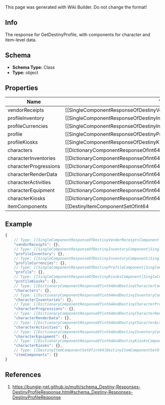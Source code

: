 <span class="wiki-builder">This page was generated with Wiki Builder. Do not change the format!</span>

## Info
The response for GetDestinyProfile, with components for character and item-level data.

## Schema
* **Schema Type:** Class
* **Type:** object

## Properties
Name | Type | Description
---- | ---- | -----------
vendorReceipts | [[SingleComponentResponseOfDestinyVendorReceiptsComponent|SingleComponentResponseOfDestinyVendorReceiptsComponent]] | Recent, refundable purchases you have made from vendors. When will you use it? Couldn't say... COMPONENT TYPE: VendorReceipts
profileInventory | [[SingleComponentResponseOfDestinyInventoryComponent|SingleComponentResponseOfDestinyInventoryComponent]] | The profile-level inventory of the Destiny Profile. COMPONENT TYPE: ProfileInventories
profileCurrencies | [[SingleComponentResponseOfDestinyInventoryComponent|SingleComponentResponseOfDestinyInventoryComponent]] | The profile-level currencies owned by the Destiny Profile. COMPONENT TYPE: ProfileCurrencies
profile | [[SingleComponentResponseOfDestinyProfileComponent|SingleComponentResponseOfDestinyProfileComponent]] | The basic information about the Destiny Profile (formerly &quot;Account&quot;). COMPONENT TYPE: Profiles
profileKiosks | [[SingleComponentResponseOfDestinyKiosksComponent|SingleComponentResponseOfDestinyKiosksComponent]] | Items available from Kiosks that are available Profile-wide (i.e. across all characters) This component returns information about what Kiosk items are available to you on a *Profile* level. It is theoretically possible for Kiosks to have items gated by specific Character as well. If you ever have those, you will find them on the characterKiosks property. COMPONENT TYPE: Kiosks
characters | [[DictionaryComponentResponseOfint64AndDestinyCharacterComponent|DictionaryComponentResponseOfint64AndDestinyCharacterComponent]] | Basic information about each character, keyed by the CharacterId. COMPONENT TYPE: Characters
characterInventories | [[DictionaryComponentResponseOfint64AndDestinyInventoryComponent|DictionaryComponentResponseOfint64AndDestinyInventoryComponent]] | The character-level non-equipped inventory items, keyed by the Character's Id. COMPONENT TYPE: CharacterInventories
characterProgressions | [[DictionaryComponentResponseOfint64AndDestinyCharacterProgressionComponent|DictionaryComponentResponseOfint64AndDestinyCharacterProgressionComponent]] | Character-level progression data, keyed by the Character's Id. COMPONENT TYPE: CharacterProgressions
characterRenderData | [[DictionaryComponentResponseOfint64AndDestinyCharacterRenderComponent|DictionaryComponentResponseOfint64AndDestinyCharacterRenderComponent]] | Character rendering data - a minimal set of info needed to render a character in 3D - keyed by the Character's Id. COMPONENT TYPE: CharacterRenderData
characterActivities | [[DictionaryComponentResponseOfint64AndDestinyCharacterActivitiesComponent|DictionaryComponentResponseOfint64AndDestinyCharacterActivitiesComponent]] | Character activity data - the activities available to this character and its status, keyed by the Character's Id. COMPONENT TYPE: CharacterActivities
characterEquipment | [[DictionaryComponentResponseOfint64AndDestinyInventoryComponent|DictionaryComponentResponseOfint64AndDestinyInventoryComponent]] | The character's equipped items, keyed by the Character's Id. COMPONENT TYPE: CharacterEquipment
characterKiosks | [[DictionaryComponentResponseOfint64AndDestinyKiosksComponent|DictionaryComponentResponseOfint64AndDestinyKiosksComponent]] | Items available from Kiosks that are available to a specific character as opposed to the account as a whole. It must be combined with data from the profileKiosks property to get a full picture of the character's available items to check out of a kiosk. This component returns information about what Kiosk items are available to you on a *Character* level. Usually, kiosk items will be earned for the entire Profile (all characters) at once. To find those, look in the profileKiosks property. COMPONENT TYPE: Kiosks
itemComponents | [[DestinyItemComponentSetOfint64|DestinyItemComponentSetOfint64]] | Information about instanced items across all returned characters, keyed by the item's instance ID. COMPONENT TYPE: [See inside the DestinyItemComponentSet contract for component types.]

## Example
```javascript
{
    // Type: [[SingleComponentResponseOfDestinyVendorReceiptsComponent|SingleComponentResponseOfDestinyVendorReceiptsComponent]]
    "vendorReceipts": {},
    // Type: [[SingleComponentResponseOfDestinyInventoryComponent|SingleComponentResponseOfDestinyInventoryComponent]]
    "profileInventory": {},
    // Type: [[SingleComponentResponseOfDestinyInventoryComponent|SingleComponentResponseOfDestinyInventoryComponent]]
    "profileCurrencies": {},
    // Type: [[SingleComponentResponseOfDestinyProfileComponent|SingleComponentResponseOfDestinyProfileComponent]]
    "profile": {},
    // Type: [[SingleComponentResponseOfDestinyKiosksComponent|SingleComponentResponseOfDestinyKiosksComponent]]
    "profileKiosks": {},
    // Type: [[DictionaryComponentResponseOfint64AndDestinyCharacterComponent|DictionaryComponentResponseOfint64AndDestinyCharacterComponent]]
    "characters": {},
    // Type: [[DictionaryComponentResponseOfint64AndDestinyInventoryComponent|DictionaryComponentResponseOfint64AndDestinyInventoryComponent]]
    "characterInventories": {},
    // Type: [[DictionaryComponentResponseOfint64AndDestinyCharacterProgressionComponent|DictionaryComponentResponseOfint64AndDestinyCharacterProgressionComponent]]
    "characterProgressions": {},
    // Type: [[DictionaryComponentResponseOfint64AndDestinyCharacterRenderComponent|DictionaryComponentResponseOfint64AndDestinyCharacterRenderComponent]]
    "characterRenderData": {},
    // Type: [[DictionaryComponentResponseOfint64AndDestinyCharacterActivitiesComponent|DictionaryComponentResponseOfint64AndDestinyCharacterActivitiesComponent]]
    "characterActivities": {},
    // Type: [[DictionaryComponentResponseOfint64AndDestinyInventoryComponent|DictionaryComponentResponseOfint64AndDestinyInventoryComponent]]
    "characterEquipment": {},
    // Type: [[DictionaryComponentResponseOfint64AndDestinyKiosksComponent|DictionaryComponentResponseOfint64AndDestinyKiosksComponent]]
    "characterKiosks": {},
    // Type: [[DestinyItemComponentSetOfint64|DestinyItemComponentSetOfint64]]
    "itemComponents": {}
}

```

## References
1. https://bungie-net.github.io/multi/schema_Destiny-Responses-DestinyProfileResponse.html#schema_Destiny-Responses-DestinyProfileResponse

